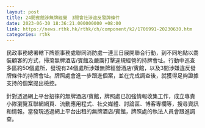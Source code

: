 ```yaml
---
layout: post
title: 24間賓館涉無牌經營　3間會社涉違反發牌條件
date: 2023-06-30 18:36:21.000000000 +08:00
link: https://news.rthk.hk/rthk/ch/component/k2/1706991-20230630.htm
categories: rthk
---
```


民政事務總署轄下牌照事務處聯同消防處一連三日展開聯合行動，到不同地點以喬裝顧客的方式，掃蕩無牌酒店/賓館及嚴厲打擊違規經營的持牌會址。行動中巡查多區約50個處所，發現有24個處所涉嫌無牌經營酒店/賓館，以及3間涉嫌違反發牌條件的持牌會址。牌照處會進一步跟進個案，並在完成調查後，就獲得足夠證據支持的個案提出檢控。

針對透過網上平台招徠的無牌酒店/賓館，牌照處已加強情報收集工作，成立專責小隊瀏覽互聯網網頁、流動應用程式、社交媒體、討論區、博客專欄等，搜尋資訊和情報。當發現透過網上平台出租的無牌酒店/賓館，牌照處的執法人員會跟進調查。
